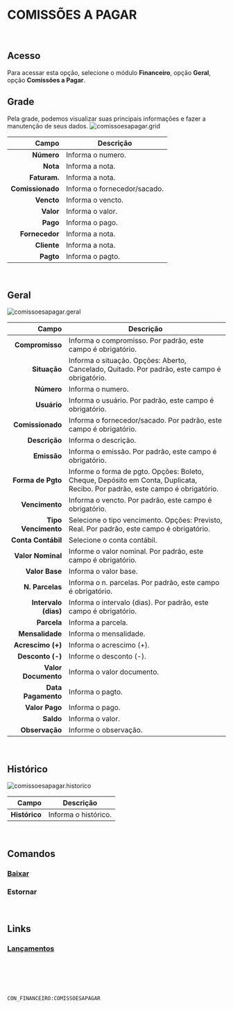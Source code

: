 # COMISSÕES A PAGAR
<br>

## Acesso
Para acessar esta opção, selecione o módulo **Financeiro**, opção **Geral**, opção **Comissões a Pagar**.
<br>

## Grade
Pela grade, podemos visualizar suas principais informações e fazer a manutenção de seus dados.
![comissoesapagar.grid](https://raw.githubusercontent.com/netforcews/docs-siscom/master/financeiro/imagens/comissoesapagar.grid.png)

Campo | Descrição
--:|---
**Número** | Informa o numero.
**Nota** | Informa a nota.
**Faturam.** | Informa a nota.
**Comissionado** | Informa o fornecedor/sacado.
**Vencto** | Informa o vencto.
**Valor** | Informa o valor.
**Pago** | Informa o pago.
**Fornecedor** | Informa a nota.
**Cliente** | Informa a nota.
**Pagto** | Informa o pagto.
<br>

## Geral
![comissoesapagar.geral](https://raw.githubusercontent.com/netforcews/docs-siscom/master/financeiro/imagens/comissoesapagar.geral.png)

Campo | Descrição
--:|---
**Compromisso** | Informa o compromisso. Por padrão, este campo é obrigatório.
**Situação** | Informa o situação. Opções: Aberto, Cancelado, Quitado. Por padrão, este campo é obrigatório.
**Número** | Informa o numero.
**Usuário** | Informa o usuário. Por padrão, este campo é obrigatório.
**Comissionado** | Informa o fornecedor/sacado. Por padrão, este campo é obrigatório.
**Descrição** | Informa o descrição.
**Emissão** | Informa o emissão. Por padrão, este campo é obrigatório.
**Forma de Pgto** | Informe o forma de pgto. Opções: Boleto, Cheque, Depósito em Conta, Duplicata, Recibo. Por padrão, este campo é obrigatório.
**Vencimento** | Informa o vencto. Por padrão, este campo é obrigatório.
**Tipo Vencimento** | Selecione o tipo vencimento. Opções: Previsto, Real. Por padrão, este campo é obrigatório.
**Conta Contábil** | Selecione o conta contábil.
**Valor Nominal** | Informe o valor nominal. Por padrão, este campo é obrigatório.
**Valor Base** | Informa o valor base.
**N. Parcelas** | Informa o n. parcelas. Por padrão, este campo é obrigatório.
**Intervalo (dias)** | Informa o intervalo (dias). Por padrão, este campo é obrigatório.
**Parcela** | Informa a parcela.
**Mensalidade** | Informa o mensalidade.
**Acrescimo (+)** | Informa o acrescimo (+).
**Desconto (-)** | Informe o desconto (-).
**Valor Documento** | Informa o valor documento.
**Data Pagamento** | Informa o pagto.
**Valor Pago** | Informa o pago.
**Saldo** | Informa o valor.
**Observação** | Informe o observação.
<br>

## Histórico
![comissoesapagar.historico](https://raw.githubusercontent.com/netforcews/docs-siscom/master/financeiro/imagens/comissoesapagar.historico.png)

Campo | Descrição
--:|---
**Histórico** | Informa o histórico.
<br>

## Comandos
### [Baixar](/geral/financeiro-baixa-coletiva.md)
### Estornar
<br>

## Links
### [Lançamentos](/geral/financeirolancamentos.md)
<br>
<br>
<br>
<br>

```CON_FINANCEIRO:COMISSOESAPAGAR```
